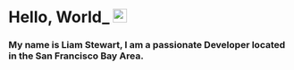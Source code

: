 # Hello, World_ <img src="https://media.giphy.com/media/WFZvB7VIXBgiz3oDXE/giphy.gif" width="25px">
### My name is Liam Stewart, I am a passionate Developer located in the San Francisco Bay Area.
<br>
<!-- <a href="https://www.linkedin.com/in/liamstewartdev/">
    <img alt="Liam's LinkedIn" width="22px" src="https://media.giphy.com/media/lnaoFgGrDHnivdu5Bc/giphy.gif"/>
</a> -->

<!-- ## Languages and tools: 
<img height="20" src="https://raw.githubusercontent.com/github/explore/80688e429a7d4ef2fca1e82350fe8e3517d3494d/topics/javascript/javascript.png">
<img height="20" src="https://raw.githubusercontent.com/github/explore/80688e429a7d4ef2fca1e82350fe8e3517d3494d/topics/react/react.png"> -->


<!--
**LiamStewartDev/LiamStewartDev** is a ✨ _special_ ✨ repository because its `README.md` (this file) appears on your GitHub profile.

Here are some ideas to get you started:

- 🔭 I’m currently working on ...
- 🌱 I’m currently learning ...
- 👯 I’m looking to collaborate on ...
- 🤔 I’m looking for help with ...
- 💬 Ask me about ...
- 📫 How to reach me: ...
- 😄 Pronouns: ...
- ⚡ Fun fact: ...
-->
